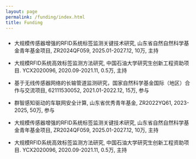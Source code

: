 ```yaml
---
layout: page
permalink: /funding/index.html
title: Funding
---
```


<h3><font face="新罗马"></font></h3>

- <font face="">大规模传感器增强的RFID系统标签监测关键技术研究, 山东省自然自然科学基金青年基金项目, ZR2024QF059, 2025.01-2027.12, 10万, 主持</font>

- <font face="">大规模RFID系统高效标签监测方法研究, 中国石油大学研究生创新工程资助项目. YCX2020096, 2020.09-2021.11, 0.5万, 主持</font>

- <font face="">基于无线传感器网络的长输管道监测研究，国家自然科学基金国际（地区）合作与交流项目, 62111530052, 2021.01-2022.12, 15万, 参与</font>

- <font face="">群智感知驱动的车联网安全计算, 山东省优秀青年基金, ZR2022YQ61, 2023-2025, 50万, 参与</font>

<ul>
  <li>大规模传感器增强的RFID系统标签监测关键技术研究, 山东省自然自然科学基金青年基金项目, ZR2024QF059, 2025.01-2027.12, 10万, 主持</li>
</ul>
<ul>
  <li>大规模RFID系统高效标签监测方法研究, 中国石油大学研究生创新工程资助项目. YCX2020096, 2020.09-2021.11, 0.5万, 主持</li>
</ul>